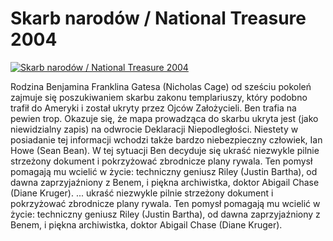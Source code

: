 Skarb narodów / National Treasure 2004 
=============
[![Skarb narodów / National Treasure 2004 ](http://vidos.pl/images/player.gif)](http://vidos.pl/skarb-narodow-national-treasure-2004)

 Rodzina Benjamina Franklina Gatesa (Nicholas Cage) od sześciu pokoleń zajmuje się poszukiwaniem skarbu zakonu templariuszy, który podobno trafił do Ameryki i został ukryty przez Ojców Założycieli. Ben trafia na pewien trop. Okazuje się, że mapa prowadząca do skarbu ukryta jest (jako niewidzialny zapis) na odwrocie Deklaracji Niepodległości. Niestety w posiadanie tej informacji wchodzi także bardzo niebezpieczny człowiek, Ian Howe (Sean Bean). W tej sytuacji Ben decyduje się ukraść niezwykle pilnie strzeżony dokument i pokrzyżować zbrodnicze plany rywala. Ten pomysł pomagają mu wcielić w życie: techniczny geniusz Riley (Justin Bartha), od dawna zaprzyjaźniony z Benem, i piękna archiwistka, doktor Abigail Chase (Diane Kruger).   ... ukraść niezwykle pilnie strzeżony dokument i pokrzyżować zbrodnicze plany rywala. Ten pomysł pomagają mu wcielić w życie: techniczny geniusz Riley (Justin Bartha), od dawna zaprzyjaźniony z Benem, i piękna archiwistka, doktor Abigail Chase (Diane Kruger).
